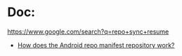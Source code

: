 # Doc:
https://www.google.com/search?q=repo+sync+resume


- [How does the Android repo manifest repository work?](https://stackoverflow.com/questions/6149725/how-does-the-android-repo-manifest-repository-work/11870480#11870480)
